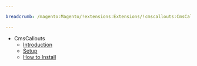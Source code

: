 ```yaml
---

breadcrumb: /magento:Magento/!extensions:Extensions/!cmscallouts:CmsCallouts

---
```


* CmsCallouts
    * [Introduction](INDEX.md)
    * [Setup](INDEX.md#setup)
    * [How to Install](INDEX.md#how-to-install)
